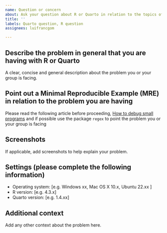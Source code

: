```yaml
---
name: Question or concern
about: Ask your question about R or Quarto in relation to the topics of the course
title: ''
labels: Quarto question, R question
assignees: luifrancgom

---
```


## Describe the problem in general that you are having with R or Quarto

A clear, concise and general description about the problem you or your group is facing.

## Point out a **Minimal Reproducible Example (MRE)** in relation to the problem you are having 

Please read the following article before proceeding, [How to debug small programs](https://ericlippert.com/2014/03/05/how-to-debug-small-programs/) and if possible use the package `regex` to point the problem you or your group is facing

## Screenshots
If applicable, add screenshots to help explain your problem.

## Settings (please complete the following information)

 - Operating system: [e.g. Windows xx, Mac OS X 10.x, Ubuntu 22.xx ]
 - R version: [e.g. 4.3.x]
 - Quarto version: [e.g. 1.4.xx]

## Additional context

Add any other context about the problem here.
